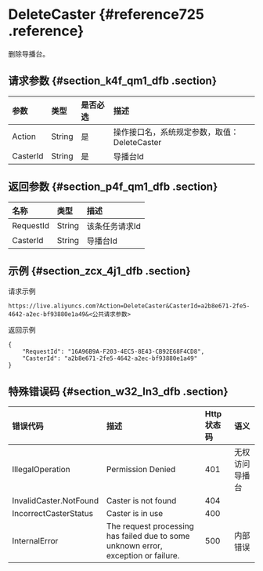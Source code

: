 # DeleteCaster {#reference725 .reference}

删除导播台。

## 请求参数 {#section_k4f_qm1_dfb .section}

|参数|类型|是否必选|描述|
|:-|:-|:---|:-|
|Action|String|是|操作接口名，系统规定参数，取值：DeleteCaster|
|CasterId|String|是|导播台Id|

## 返回参数 {#section_p4f_qm1_dfb .section}

|名称|类型|描述|
|:-|:-|:-|
|RequestId|String|该条任务请求Id|
|CasterId|String|导播台Id|

## 示例 {#section_zcx_4j1_dfb .section}

请求示例

```
https://live.aliyuncs.com?Action=DeleteCaster&CasterId=a2b8e671-2fe5-4642-a2ec-bf93880e1a49&<公共请求参数> 
```

返回示例

```
{
    "RequestId": "16A96B9A-F203-4EC5-8E43-CB92E68F4CD8",
    "CasterId": "a2b8e671-2fe5-4642-a2ec-bf93880e1a49"
}
```

## 特殊错误码 {#section_w32_ln3_dfb .section}

|错误代码|描述|Http 状态码|语义|
|:---|:-|:-------|:-|
|IllegalOperation|Permission Denied|401|无权访问导播台|
|InvalidCaster.NotFound|Caster is not found|404| |
|IncorrectCasterStatus|Caster is in use|400| |
|InternalError|The request processing has failed due to some unknown error, exception or failure.|500|内部错误|

